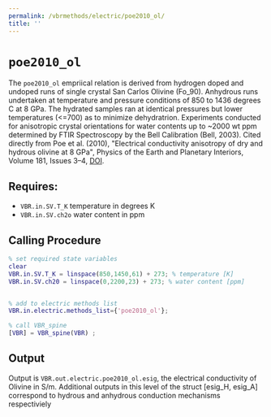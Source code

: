 ```yaml
---
permalink: /vbrmethods/electric/poe2010_ol/
title: ''
---
```

# `poe2010_ol`

The `poe2010_ol` empriical relation is derived from hydrogen doped and undoped runs of single crystal San Carlos Olivine (Fo_90). Anhydrous runs undertaken at temperature and pressure conditions of 850 to 1436 degrees C at 8 GPa. The hydrated samples ran at identical pressures but lower temperatures (<=700) as to minimize dehydratrion. Experiments conducted for anisotropic crystal orientations for water contents up to ~2000 wt ppm determined by FTIR Spectroscopy by the Bell Calibration (Bell, 2003). Cited directly from Poe et al. (2010), "Electrical conductivity anisotropy of dry and hydrous olivine at 8 GPa", Physics of the Earth and Planetary Interiors, Volume 181, Issues 3–4, [DOI](https://doi.org/10.1016/j.pepi.2010.05.003).

## Requires:
* `VBR.in.SV.T_K` temperature in degrees K
* `VBR.in.SV.ch2o` water content in ppm

## Calling Procedure

```matlab
% set required state variables
clear
VBR.in.SV.T_K = linspace(850,1450,61) + 273; % temperature [K]
VBR.in.SV.ch20 = linspace(0,2200,23) + 273; % water content [ppm]


% add to electric methods list
VBR.in.electric.methods_list={'poe2010_ol'};

% call VBR_spine
[VBR] = VBR_spine(VBR) ;
```

## Output
Output is `VBR.out.electric.poe2010_ol.esig`, the electrical conductivity of Olivine in S/m.
Additional outputs in this level of the struct [esig_H, esig_A] correspond to hydrous and anhydrous conduction mechanisms respectiviely

